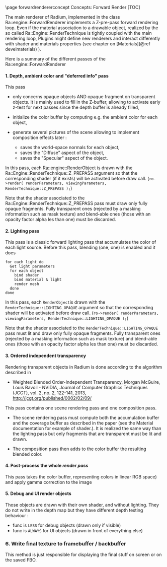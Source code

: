\page forwardrendererconcept Concepts: Forward Render 
[TOC]

The main renderer of Radium, implemented in the class Ra::engine::ForwardRenderer implements a Z-pre-pass forward 
rendering loop.
Even if the material association to a drawable object, realized by the so called Ra::Engine::RenderTechnique is tightly
coupled with the main rendering loop, Plugins might define new renderers and interact differently with shader and
materials properties (see chapter on [Materials](@ref develmaterials) ).

Here is a summary of the different passes of the Ra::engine::ForwardRenderer

#### 1. Depth, ambient color and "deferred info" pass
This pass
*   only concerns opaque objects AND opaque fragment on transparent objects. 
It is mainly used to fill in the Z-buffer, allowing to activate early z-test for next passes since the depth 
buffer is already filled,

*   initialize the color buffer by computing e.g. the ambient color for each object,

*   generate several pictures of the scene allowing to implement composition effects later :
    *   saves the world-space normals for each object,
    *   saves the "Diffuse" aspect of the object,
    *   saves the "Specular" aspect of the object.

In this pass, each Ra::engine::RenderObject is drawn with the Ra::Engine::RenderTechnique::Z_PREPASS argument so that 
the corresponding shader (if it exists) will be activated before draw call. 
(``ro->render( renderParameters, viewingParameters, RenderTechnique::Z_PREPASS );``)

Note that the  shader associated to  the Ra::Engine::RenderTechnique::Z_PREPASS pass must draw only fully opaque fragments.
Fully transparent ones (rejected by a masking information such as mask texture) and blend-able ones
(those with an opacity factor alpha les than one) must be discarded.

#### 2. Lighting pass
This pass is a classic forward lighting pass that accumulates the color of each light source.
Before this pass, blending (one, one) is enabled and it does
~~~text
for each light do
  Get light parameters
  for each object
    bind shader
    bind material & light
    render mesh
  done
done
~~~

In this pass, each ``RenderObject``is drawn with the ``RenderTechnique::LIGHTING_OPAQUE`` argument so that the
corresponding shader will be activated before draw call.
(``ro->render( renderParameters, viewingParameters, RenderTechnique::LIGHTING_OPAQUE );``)

Note that the  shader associated to  the ``RenderTechnique::LIGHTING_OPAQUE`` pass must lit and draw only fully opaque
fragments.
Fully transparent ones (rejected by a masking information such as mask texture) and blend-able ones
(those with an opacity factor alpha les than one) must be discarded.

#### 3. Ordered independent transparency
Rendering transparent objects in Radium is done according to the algorithm described in
*   Weighted Blended Order-Independent Transparency,
    Morgan McGuire, Louis Bavoil - NVIDIA,
    Journal of Computer Graphics Techniques (JCGT), vol. 2, no. 2, 122-141, 2013,
    <http://jcgt.org/published/0002/02/09/>

This pass contains one scene rendering pass and one composition pass.

*   The scene rendering pass must compute both the accumulation buffer and the coverage buffer as described in the paper
(see the Material documentation for example of shader.). It is realized the same way than the lighting pass but only
fragments that are transparent must be lit and drawn.

*   The composition pass then adds to the color buffer the resulting blended color.

#### 4. Post-process the whole _render pass_
This pass takes the color buffer, representing colors in linear RGB space) and apply gamma correction to the image

#### 5. Debug and UI render objects
Those objects are drawn with their own shader, and without lighting.
They do not write in the depth map but they have different depth testing behaviour :
*   func is `LESS` for debug objects (drawn only if visible)
*   func is `ALWAYS` for UI objects (drawn in front of everything else)

### 6. Write final texture to framebuffer / backbuffer
This method is just responsible for displaying the final stuff on screen or on the saved FBO.

